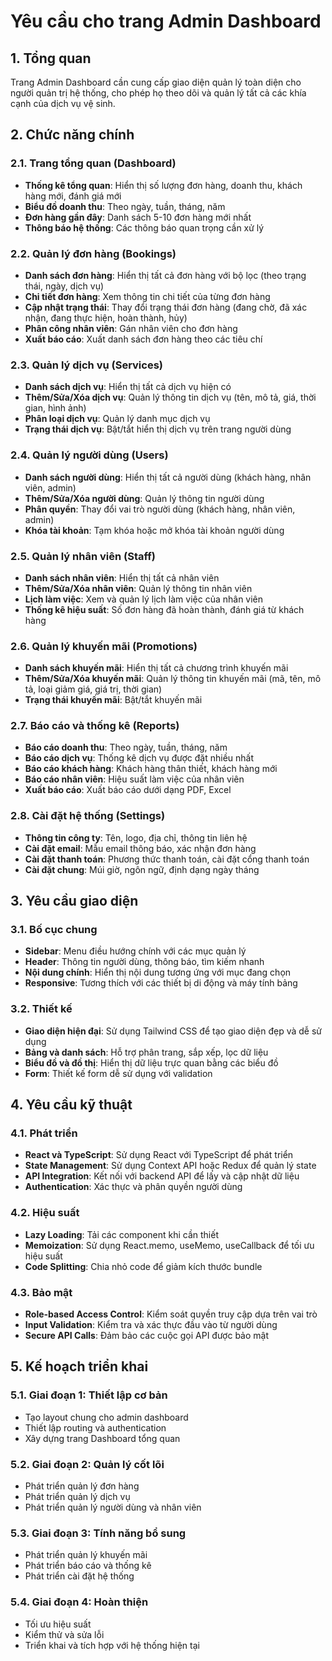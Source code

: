 # Yêu cầu cho trang Admin Dashboard

## 1. Tổng quan

Trang Admin Dashboard cần cung cấp giao diện quản lý toàn diện cho người quản trị hệ thống, cho phép họ theo dõi và quản lý tất cả các khía cạnh của dịch vụ vệ sinh.

## 2. Chức năng chính

### 2.1. Trang tổng quan (Dashboard)
- **Thống kê tổng quan**: Hiển thị số lượng đơn hàng, doanh thu, khách hàng mới, đánh giá mới
- **Biểu đồ doanh thu**: Theo ngày, tuần, tháng, năm
- **Đơn hàng gần đây**: Danh sách 5-10 đơn hàng mới nhất
- **Thông báo hệ thống**: Các thông báo quan trọng cần xử lý

### 2.2. Quản lý đơn hàng (Bookings)
- **Danh sách đơn hàng**: Hiển thị tất cả đơn hàng với bộ lọc (theo trạng thái, ngày, dịch vụ)
- **Chi tiết đơn hàng**: Xem thông tin chi tiết của từng đơn hàng
- **Cập nhật trạng thái**: Thay đổi trạng thái đơn hàng (đang chờ, đã xác nhận, đang thực hiện, hoàn thành, hủy)
- **Phân công nhân viên**: Gán nhân viên cho đơn hàng
- **Xuất báo cáo**: Xuất danh sách đơn hàng theo các tiêu chí

### 2.3. Quản lý dịch vụ (Services)
- **Danh sách dịch vụ**: Hiển thị tất cả dịch vụ hiện có
- **Thêm/Sửa/Xóa dịch vụ**: Quản lý thông tin dịch vụ (tên, mô tả, giá, thời gian, hình ảnh)
- **Phân loại dịch vụ**: Quản lý danh mục dịch vụ
- **Trạng thái dịch vụ**: Bật/tắt hiển thị dịch vụ trên trang người dùng

### 2.4. Quản lý người dùng (Users)
- **Danh sách người dùng**: Hiển thị tất cả người dùng (khách hàng, nhân viên, admin)
- **Thêm/Sửa/Xóa người dùng**: Quản lý thông tin người dùng
- **Phân quyền**: Thay đổi vai trò người dùng (khách hàng, nhân viên, admin)
- **Khóa tài khoản**: Tạm khóa hoặc mở khóa tài khoản người dùng

### 2.5. Quản lý nhân viên (Staff)
- **Danh sách nhân viên**: Hiển thị tất cả nhân viên
- **Thêm/Sửa/Xóa nhân viên**: Quản lý thông tin nhân viên
- **Lịch làm việc**: Xem và quản lý lịch làm việc của nhân viên
- **Thống kê hiệu suất**: Số đơn hàng đã hoàn thành, đánh giá từ khách hàng

### 2.6. Quản lý khuyến mãi (Promotions)
- **Danh sách khuyến mãi**: Hiển thị tất cả chương trình khuyến mãi
- **Thêm/Sửa/Xóa khuyến mãi**: Quản lý thông tin khuyến mãi (mã, tên, mô tả, loại giảm giá, giá trị, thời gian)
- **Trạng thái khuyến mãi**: Bật/tắt khuyến mãi

### 2.7. Báo cáo và thống kê (Reports)
- **Báo cáo doanh thu**: Theo ngày, tuần, tháng, năm
- **Báo cáo dịch vụ**: Thống kê dịch vụ được đặt nhiều nhất
- **Báo cáo khách hàng**: Khách hàng thân thiết, khách hàng mới
- **Báo cáo nhân viên**: Hiệu suất làm việc của nhân viên
- **Xuất báo cáo**: Xuất báo cáo dưới dạng PDF, Excel

### 2.8. Cài đặt hệ thống (Settings)
- **Thông tin công ty**: Tên, logo, địa chỉ, thông tin liên hệ
- **Cài đặt email**: Mẫu email thông báo, xác nhận đơn hàng
- **Cài đặt thanh toán**: Phương thức thanh toán, cài đặt cổng thanh toán
- **Cài đặt chung**: Múi giờ, ngôn ngữ, định dạng ngày tháng

## 3. Yêu cầu giao diện

### 3.1. Bố cục chung
- **Sidebar**: Menu điều hướng chính với các mục quản lý
- **Header**: Thông tin người dùng, thông báo, tìm kiếm nhanh
- **Nội dung chính**: Hiển thị nội dung tương ứng với mục đang chọn
- **Responsive**: Tương thích với các thiết bị di động và máy tính bảng

### 3.2. Thiết kế
- **Giao diện hiện đại**: Sử dụng Tailwind CSS để tạo giao diện đẹp và dễ sử dụng
- **Bảng và danh sách**: Hỗ trợ phân trang, sắp xếp, lọc dữ liệu
- **Biểu đồ và đồ thị**: Hiển thị dữ liệu trực quan bằng các biểu đồ
- **Form**: Thiết kế form dễ sử dụng với validation

## 4. Yêu cầu kỹ thuật

### 4.1. Phát triển
- **React và TypeScript**: Sử dụng React với TypeScript để phát triển
- **State Management**: Sử dụng Context API hoặc Redux để quản lý state
- **API Integration**: Kết nối với backend API để lấy và cập nhật dữ liệu
- **Authentication**: Xác thực và phân quyền người dùng

### 4.2. Hiệu suất
- **Lazy Loading**: Tải các component khi cần thiết
- **Memoization**: Sử dụng React.memo, useMemo, useCallback để tối ưu hiệu suất
- **Code Splitting**: Chia nhỏ code để giảm kích thước bundle

### 4.3. Bảo mật
- **Role-based Access Control**: Kiểm soát quyền truy cập dựa trên vai trò
- **Input Validation**: Kiểm tra và xác thực đầu vào từ người dùng
- **Secure API Calls**: Đảm bảo các cuộc gọi API được bảo mật

## 5. Kế hoạch triển khai

### 5.1. Giai đoạn 1: Thiết lập cơ bản
- Tạo layout chung cho admin dashboard
- Thiết lập routing và authentication
- Xây dựng trang Dashboard tổng quan

### 5.2. Giai đoạn 2: Quản lý cốt lõi
- Phát triển quản lý đơn hàng
- Phát triển quản lý dịch vụ
- Phát triển quản lý người dùng và nhân viên

### 5.3. Giai đoạn 3: Tính năng bổ sung
- Phát triển quản lý khuyến mãi
- Phát triển báo cáo và thống kê
- Phát triển cài đặt hệ thống

### 5.4. Giai đoạn 4: Hoàn thiện
- Tối ưu hiệu suất
- Kiểm thử và sửa lỗi
- Triển khai và tích hợp với hệ thống hiện tại
